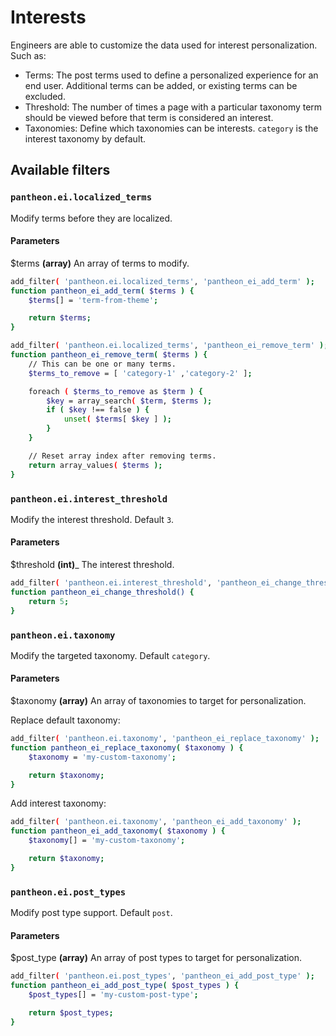 # Interests

Engineers are able to customize the data used for interest personalization. Such as:

- Terms: The post terms used to define a personalized experience for an end user. Additional terms can be added, or existing terms can be excluded.
- Threshold: The number of times a page with a particular taxonomy term should be viewed before that term is considered an interest.
- Taxonomies: Define which taxonomies can be interests. `category` is the interest taxonomy by default.

## Available filters

### `pantheon.ei.localized_terms`

Modify terms before they are localized.

#### Parameters

$terms __(array)__ An array of terms to modify.

```bash
add_filter( 'pantheon.ei.localized_terms', 'pantheon_ei_add_term' );
function pantheon_ei_add_term( $terms ) {
	$terms[] = 'term-from-theme';

	return $terms;
}
```

```bash
add_filter( 'pantheon.ei.localized_terms', 'pantheon_ei_remove_term' );
function pantheon_ei_remove_term( $terms ) {
	// This can be one or many terms.
	$terms_to_remove = [ 'category-1' ,'category-2' ];

	foreach ( $terms_to_remove as $term ) {
		$key = array_search( $term, $terms );
		if ( $key !== false ) {
			unset( $terms[ $key ] );
		}
	}

	// Reset array index after removing terms.
	return array_values( $terms );
}
```

### `pantheon.ei.interest_threshold`

Modify the interest threshold. Default `3`.

#### Parameters

$threshold __(int)___ The interest threshold.

```bash
add_filter( 'pantheon.ei.interest_threshold', 'pantheon_ei_change_threshold' );
function pantheon_ei_change_threshold() {
	return 5;
}
```

### `pantheon.ei.taxonomy`

Modify the targeted taxonomy. Default `category`.

#### Parameters

$taxonomy __(array)__  An array of taxonomies to target for personalization.

Replace default taxonomy:
```bash
add_filter( 'pantheon.ei.taxonomy', 'pantheon_ei_replace_taxonomy' );
function pantheon_ei_replace_taxonomy( $taxonomy ) {
	$taxonomy = 'my-custom-taxonomy';

	return $taxonomy;
}
```

Add interest taxonomy:
```bash
add_filter( 'pantheon.ei.taxonomy', 'pantheon_ei_add_taxonomy' );
function pantheon_ei_add_taxonomy( $taxonomy ) {
	$taxonomy[] = 'my-custom-taxonomy';

	return $taxonomy;
}
```

### `pantheon.ei.post_types`

Modify post type support. Default `post`.

#### Parameters

$post_type __(array)__ An array of post types to target for personalization.

```bash
add_filter( 'pantheon.ei.post_types', 'pantheon_ei_add_post_type' );
function pantheon_ei_add_post_type( $post_types ) {
	$post_types[] = 'my-custom-post-type';

	return $post_types;
}
```
